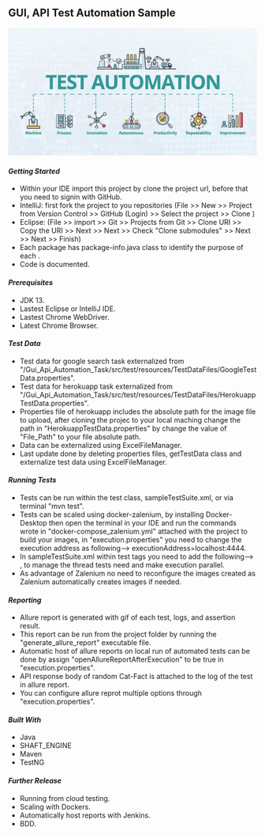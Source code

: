## GUI, API Test Automation Sample

![Image of Yaktocat](https://github.com/MamdouhMansour/mml_89-yahoo.com/blob/master/test-automation.jpg)

#### *Getting Started*

- Within your IDE import this project by clone the project url, before that you need to signin with GitHub.
- IntelliJ: first fork the project to you repositories (File >> New >> Project from Version Control >> GitHub (Login) >> Select the project >> Clone )
- Eclipse: (File >> import >> Git >> Projects from Git >> Clone URI >> Copy the URI >> Next >> Next >> Check "Clone submodules" >> Next >> Next >> Finish)
- Each package has package-info.java class to identify the purpose of each .
- Code is documented.

#### *Prerequisites*

- JDK 13.
- Lastest Eclipse or IntelliJ IDE.
- Lastest Chrome WebDriver.
- Latest Chrome Browser.

#### *Test Data*

- Test data for google search task externalized from "/Gui_Api_Automation_Task/src/test/resources/TestDataFiles/GoogleTestData.properties".
- Test data for herokuapp task externalized from "/Gui_Api_Automation_Task/src/test/resources/TestDataFiles/HerokuappTestData.properties".
- Properties file of herokuapp includes the absolute path for the image file to upload, after cloning the projec to your local maching change the path in "HerokuappTestData.properties" by change the value of "File_Path" to your file absolute path.
- Data can be externalized using ExcelFileManager.
- Last update done by deleting properties files, getTestData class and externalize test data using ExcelFileManager.

#### *Running Tests*

- Tests can be run within the test class, sampleTestSuite.xml, or via terminal "mvn test".
- Tests can be scaled using docker-zalenium, by installing Docker-Desktop then open the terminal in your IDE and run the commands wrote in "docker-compose_zalenium.yml" attached with the project to build your images, in "execution.properties" you need to change the execution address as following--> executionAddress=localhost:4444.
- In sampleTestSuite.xml within test tags you need to add the following--> <test thread-count="2" name="GUI Test" parallel="classes">, to manage the thread tests need and make execution parallel.
- As advantage of Zalenium no need to reconfigure the images created as Zalenium automatically creates images if needed.  

#### *Reporting*

- Allure report is generated with gif of each test, logs, and assertion result.
- This report can be run from the project folder by running the "generate_allure_report" executable file.
- Automatic host of allure reports on local run of automated tests can be done by assign "openAllureReportAfterExecution" to be true in "execution.properties".
- API response body of random Cat-Fact is attached to the log of the test in allure report.
- You can configure allure reprot multiple options through "execution.properties".

#### *Built With*

- Java
- SHAFT_ENGINE
- Maven
- TestNG

#### *Further Release* 

- Running from cloud testing.
- Scaling with Dockers.
- Automatically host reports with Jenkins.
- BDD.

